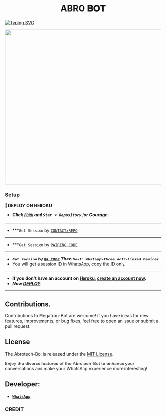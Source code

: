  <h1 align="center"> ABRO 𝐁𝐎𝐓  </h1>
<a href="https://git.io/typing-svg"><img src="https://readme-typing-svg.demolab.com?font=Impact&size=50&pause=1000&color=1BAFBAFF&center=true&width=1150&height=100&lines=ABRO BOT;MULTI+DEVICE+WHATSAPP+BOT;CREATED+BY+ABRO+TECH; RELEASED+BY+ABRO.2024" alt="Typing SVG" /></a>
  </p>



<img src="https://imgur.com/7doiWDc.jpg" width="650" height="500"/>

### Setup

**📌DEPLOY ON HEROKU**
   - ***Click [`FORK`](https://github.com/Temitopeareo/FUGU1/fork) and `Star ⭐ Repository` for Courage.***
---
   - ***`Get Session` by  [`CONTACTxREPO`](https://abroqr001-4cd37bf6573e.herokuapp.com)
---
   - ***`Get Session` by  [`PAIRING CODE`](https://abroqr001-4cd37bf6573e.herokuapp.com/pair)
---
   - ***`Get Session` by  [`QR CODE`](https://abroqr001-4cd37bf6573e.herokuapp.com/qr) Then `Go-to Whatapp>Three dots>Linked Devices`***
   - You will get a session ID in WhatsApp, copy the ID only.
---
   - **If you don't have an account on [Heroku](https://signup.heroku.com/), [create an account now](https://signup.heroku.com/).**
   - ***Now [DEPLOY](https://dashboard.heroku.com/new?template=https://github.com/Temitopeareo/FUGU1).***
---

## Contributions.  

Contributions to Megatron-Bot are welcome! if you have ideas for new features, improvements, or bug fixes, feel free to open an issue or submit a pull request.

## License

The Abrotech-Bot is released under the [MIT License](https://opensource.org/licenses/MIT).

Enjoy the diverse features of the Abrotech-Bot to enhance your conversations and make your WhatsApp experience more interesting!

## Developer:
- [**`WhatsApp`**](https://wa.me/2348100151048)

### CREDIT
